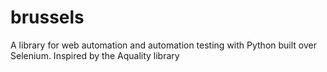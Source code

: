 # brussels
A library for web automation and automation testing with Python built over Selenium. Inspired by the Aquality library
